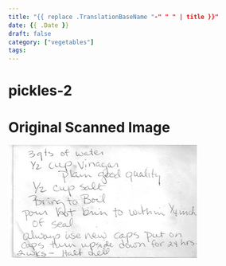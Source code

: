 ```yaml
---
title: "{{ replace .TranslationBaseName "-" " " | title }}"
date: {{ .Date }}
draft: false
category: ["vegetables"]
tags:
---
```


# pickles-2

# Original Scanned Image

![](/static/vegetables/pickles-2.png)